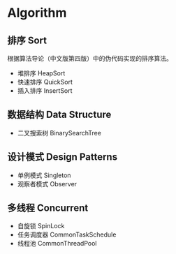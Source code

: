 # Algorithm
## 排序 Sort
根据算法导论（中文版第四版）中的伪代码实现的排序算法。  
- 堆排序 HeapSort  
- 快速排序 QuickSort  
- 插入排序 InsertSort  

## 数据结构 Data Structure
- 二叉搜索树 BinarySearchTree

## 设计模式 Design Patterns
- 单例模式 Singleton
- 观察者模式 Observer

## 多线程 Concurrent
- 自旋锁 SpinLock
- 任务调度器 CommonTaskSchedule
- 线程池 CommonThreadPool